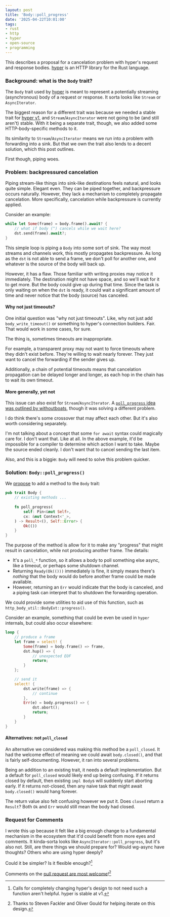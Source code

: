 ```yaml
---
layout: post
title: 'Body::poll_progress'
date: '2025-04-22T10:01:00'
tags:
- rust
- http
- hyper
- open-source
- programming
---
```

This describes a proposal for a cancelation problem with hyper's request and response bodies. [hyper][] is an HTTP library for the Rust language.

### Background: what is the `Body` trait?

The `Body` trait used by [hyper][] is meant to represent a potentially streaming (asynchronous) body of a request or response. It sorta looks like `Stream` or `AsyncIterator`.

The biggest reason for a different trait was because we needed a stable trait for [hyper v1][], and `Stream`/`AsyncIterator` were not going to be (and still aren't) stable. With it being a separate trait, though, we also added some HTTP-body-specific methods to it.

Its similarity to `Stream`/`AsyncIterator` means we run into a problem with forwarding into a sink. But that we own the trait also lends to a decent solution, which this post outlines.

First though, piping woes.

### Problem: backpressured cancelation
 
Piping stream-like things into sink-like destinations feels natural, and looks quite simple. Elegant even. They can be piped together, and backpressure occurs naturally. However, they lack a mechanism to completely propagate cancelation. More specifically, cancelation while backpressure is currently applied.

Consider an example:

```rust
while let Some(frame) = body.frame().await? {
    // what if body (^) cancels while we wait here?
    dst.send(frame).await?;
}
```

This simple loop is piping a `Body` into some sort of sink. The way most streams and channels work, this mostly propagates backpressure. As long as the `dst` is not able to send a frame, we don't poll for another one, and whatever is the source of the body will back up.

However, it has a flaw. Those familiar with writing proxies may notice it immediately. The destination might not have space, and so we'll wait for it to get more. But the body could give up during that time. Since the task is only waiting on when the `dst` is ready, it could wait a significant amount of time and never notice that the body (source) has canceled.

#### Why not just timeouts?

One initial question was "why not just timeouts". Like, why not just add `body_write_timeout()` or something to hyper's connection builders. Fair. That would work in some cases, for sure.

The thing is, sometimes timeouts are inappropriate.

For example, a transparent proxy may not want to force timeouts where they didn't exist before. They're willing to wait nearly forever. They just want to cancel the forwarding if the sender gives up.

Additionally, a chain of potential timeouts means that cancelation propagation can be delayed longer and longer, as each hop in the chain has to wait its own timeout.

#### More generally, yet not

This issue can also exist for `Stream`/`AsyncIterator`. A [`poll_progress` idea was outlined by withoutboats](https://without.boats/blog/poll-progress/), though it was solving a different problem.

I do think there's some crossover that may affect each other. But it's also worth considering separately.

I'm not talking about a concept that some `for await` syntax could magically care for. I don't want that. Like at all. In the above example, it'd be impossible for a compiler to determine which action I want to take. Maybe the source ended cleanly. I don't want that to cancel sending the last item.

Also, and this is a biggie: `Body` will need to solve this problem quicker.

### Solution: `Body::poll_progress()`

We [propose][pr] to add a method to the `Body` trait:

```rust
pub trait Body {
    // existing methods ...
    
    fn poll_progress(
        self: Pin<&mut Self>,
        cx: &mut Context<'_>,
    ) -> Result<(), Self::Error> {
        Ok(())
    }
}
```

The purpose of the method is allow for it to make any "progress" that might result in cancelation, while not producing another frame. The details:

- It's a `poll_*` function, so it allows a body to poll something else async, like a timeout, or perhaps some shutdown channel.
- Returning `Ready(Ok(()))` immediately is fine, it simply means there's _nothing_ that the body would do before another frame could be made available.
- However, returning an `Err` would indicate that the body is canceled, and a piping task can interpret that to shutdown the forwarding operation.

We could provide some utilities to aid use of this function, such as `http_body_util::BodyExt::progress()`.

Consider an example, something that could be even be used in `hyper` internals, but could also occur elsewhere:

```rust
loop {
    // produce a frame
    let frame = select! {
        Some(frame) = body.frame() => frame,
        dst.hup() => {
            // unexpected EOF
            return;
        }
    };

    // send it
    select! {
        dst.write(frame) => {
            // continue
        },
        Err(e) = body.progress() => {
            dst.abort();
            return;
        }
    }
}
```

#### Alternatives: not `poll_closed`

An alternative we considered was making this method be a `poll_closed`. It had the welcome effect of meaning we could await `body.closed()`, and that is fairly self-documenting. However, it ran into several problems.

Being an addition to an existing trait, it needs a default implementation. But a default for `poll_closed` would likely end up being confusing. If it returns closed by default, then existing `impl Body`s will suddenly start aborting early. If it returns not-closed, then any naive task that might await `body.closed()` would hang forever.

The return value also felt confusing however we put it. Does `closed` return a `Result`? Both `Ok` and `Err` would still mean the body had closed.

### Request for Comments

I wrote this up because it felt like a big enough change to a fundamental mechanism in the ecosystem that it'd could benefit from more eyes and comments. It kinda-sorta looks like `AsyncIterator::poll_progress`, but it's also not. Still, are there things we should prepare for? Would wg-async have thoughts? Others who are using hyper deeply?

Could it be simpler? Is it flexible enough?[^redesign]

Comments on the [pull request are most welcome][pr]![^thanks]

[^thanks]: Thanks to Steven Fackler and Oliver Gould for helping iterate on this design.

[^redesign]: Calls for completely changing hyper's design to not need such a function aren't helpful. hyper is stable at v1.

[hyper]: https://hyper.rs
[hyper v1]: https://seanmonstar.com/blog/hyper-v1/
[pr]: https://github.com/hyperium/http-body/pull/90
